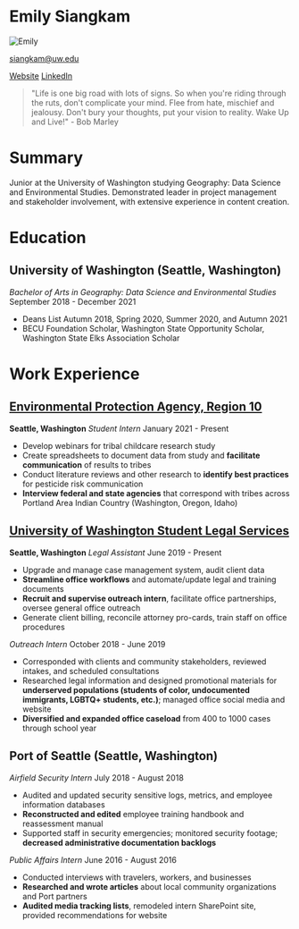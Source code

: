 # Emily Siangkam

![Emily](https://siangkamemily.weebly.com/uploads/1/0/7/2/107294857/editor/34394246-1882782251764879-6537805200860643328-n.jpg?1592854801 "Emily")

siangkam@uw.edu

[Website](http://www.siangkamemily.weebly.com)
[LinkedIn](http://www.linkedin.com/in/emilysiangkam)

>"Life is one big road with lots of signs. So when you're riding through the ruts, don't complicate your mind. Flee from hate, mischief and jealousy. Don't bury your thoughts, put your vision to reality. Wake Up and Live!" - Bob Marley

# Summary

Junior at the University of Washington studying Geography: Data Science and Environmental Studies. Demonstrated leader in project management and stakeholder involvement, with extensive experience in content creation.

# Education

## University of Washington (Seattle, Washington)
*Bachelor of Arts in Geography: Data Science and Environmental Studies*
September 2018 - December 2021

- Deans List Autumn 2018, Spring 2020, Summer 2020, and Autumn 2021
- BECU Foundation Scholar, Washington State Opportunity Scholar, Washington State Elks Association Scholar

# Work Experience

## [Environmental Protection Agency, Region 10](https://www.epa.gov/aboutepa/epa-region-10-pacific-northwest)
**Seattle, Washington**
*Student Intern*
January 2021 - Present
- Develop webinars for tribal childcare research study
- Create spreadsheets to document data from study and **facilitate communication** of results to tribes
- Conduct literature reviews and other research to **identify best practices** for pesticide risk communication
- **Interview federal and state agencies** that correspond with tribes across Portland Area Indian Country (Washington, Oregon, Idaho)

## [University of Washington Student Legal Services](http://depts.washington.edu/slsuw)
**Seattle, Washington**
*Legal Assistant*
June 2019 - Present
- Upgrade and manage case management system, audit client data
- **Streamline office workflows** and automate/update legal and training documents
- **Recruit and supervise outreach intern**, facilitate office partnerships, oversee general office outreach
- Generate client billing, reconcile attorney pro-cards, train staff on office procedures

*Outreach Intern*
October 2018 - June 2019
- Corresponded with clients and community stakeholders, reviewed intakes, and scheduled consultations
- Researched legal information and designed promotional materials for **underserved populations (students of color, undocumented immigrants, LGBTQ+ students, etc.)**; managed office social media and website
- **Diversified and expanded office caseload** from 400 to 1000 cases through school year

## Port of Seattle (Seattle, Washington)
*Airfield Security Intern*
July 2018 - August 2018
- Audited and updated security sensitive logs, metrics, and employee information databases
- **Reconstructed and edited** employee training handbook and reassessment manual
- Supported staff in security emergencies; monitored security footage; **decreased administrative documentation backlogs**

*Public Affairs Intern*
June 2016 - August 2016
- Conducted interviews with travelers, workers, and businesses
- **Researched and wrote articles** about local community organizations and Port partners
- **Audited media tracking lists**, remodeled intern SharePoint site, provided recommendations for website
